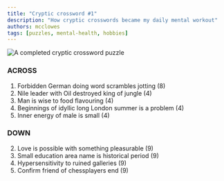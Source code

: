 ```yaml
---
title: "Cryptic crossword #1"
description: "How cryptic crosswords became my daily mental workout"
authors: mcclowes
tags: [puzzles, mental-health, hobbies]
---
```


![A completed cryptic crossword puzzle](/img/posts/crosswords/crossword-1.png)

<!--truncate-->

### ACROSS

1. Forbidden German doing word scrambles jotting (8)
6. Nile leader with Oil destroyed king of jungle (4)
8. Man is wise to food flavouring (4)
10. Beginnings of idyllic long London summer is a problem (4)
12. Inner energy of male is small (4)

### DOWN

2. Love is possible with something pleasurable (9)
3. Small education area name is historical period (9)
4. Hypersensitivity to ruined galleries (9)
5. Confirm friend of chessplayers end (9)